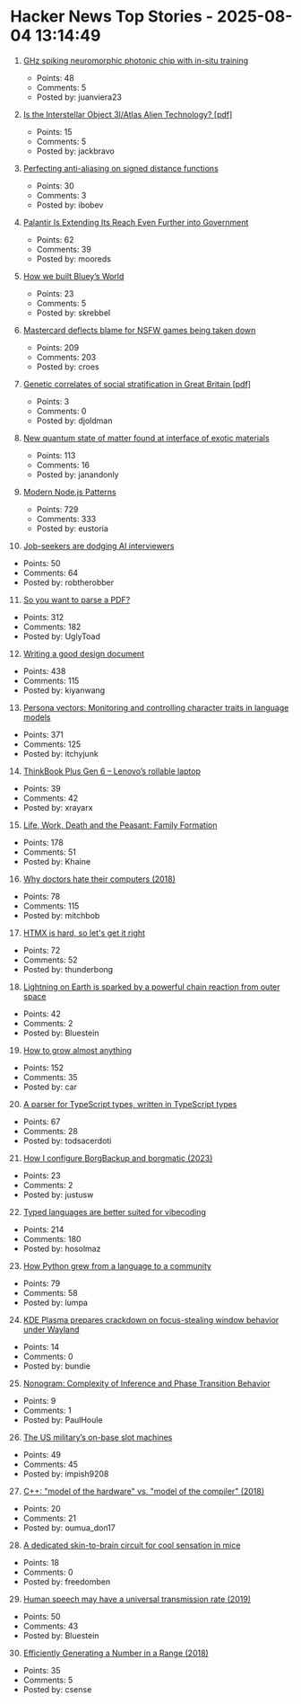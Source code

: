 # Hacker News Top Stories - 2025-08-04 13:14:49

1. [GHz spiking neuromorphic photonic chip with in-situ training](https://arxiv.org/abs/2506.14272)
   - Points: 48
   - Comments: 5
   - Posted by: juanviera23

2. [Is the Interstellar Object 3I/Atlas Alien Technology? [pdf]](https://lweb.cfa.harvard.edu/~loeb/HCL25.pdf)
   - Points: 15
   - Comments: 5
   - Posted by: jackbravo

3. [Perfecting anti-aliasing on signed distance functions](https://blog.pkh.me/p/44-perfecting-anti-aliasing-on-signed-distance-functions.html)
   - Points: 30
   - Comments: 3
   - Posted by: ibobev

4. [Palantir Is Extending Its Reach Even Further into Government](https://www.wired.com/story/palantir-government-contracting-push/)
   - Points: 62
   - Comments: 39
   - Posted by: mooreds

5. [How we built Bluey’s World](https://www.itsnicethat.com/features/how-we-built-bluey-s-world-cartoon-background-scenery-art-director-catriona-drummond-animation-090725)
   - Points: 23
   - Comments: 5
   - Posted by: skrebbel

6. [Mastercard deflects blame for NSFW games being taken down](https://www.pcgamer.com/games/mastercard-deflects-blame-for-nsfw-games-being-taken-down-but-valve-says-payment-processors-specifically-cited-a-mastercard-rule-about-damaging-the-brand/)
   - Points: 209
   - Comments: 203
   - Posted by: croes

7. [Genetic correlates of social stratification in Great Britain [pdf]](https://research.vu.nl/ws/portalfiles/portal/127420931/Genetic_correlates_of_social_stratification_in_Great_Britain.pdf)
   - Points: 3
   - Comments: 0
   - Posted by: djoldman

8. [New quantum state of matter found at interface of exotic materials](https://phys.org/news/2025-07-quantum-state-interface-exotic-materials.html)
   - Points: 113
   - Comments: 16
   - Posted by: janandonly

9. [Modern Node.js Patterns](https://kashw1n.com/blog/nodejs-2025/)
   - Points: 729
   - Comments: 333
   - Posted by: eustoria

10. [Job-seekers are dodging AI interviewers](https://fortune.com/2025/08/03/ai-interviewers-job-seekers-unemployment-hiring-hr-teams/)
   - Points: 50
   - Comments: 64
   - Posted by: robtherobber

11. [So you want to parse a PDF?](https://eliot-jones.com/2025/8/pdf-parsing-xref)
   - Points: 312
   - Comments: 182
   - Posted by: UglyToad

12. [Writing a good design document](https://grantslatton.com/how-to-design-document)
   - Points: 438
   - Comments: 115
   - Posted by: kiyanwang

13. [Persona vectors: Monitoring and controlling character traits in language models](https://www.anthropic.com/research/persona-vectors)
   - Points: 371
   - Comments: 125
   - Posted by: itchyjunk

14. [ThinkBook Plus Gen 6 – Lenovo’s rollable laptop](https://www.theverge.com/reviews/717491/lenovo-thinkbook-plus-gen-6-rollable-laptop-review)
   - Points: 39
   - Comments: 42
   - Posted by: xrayarx

15. [Life, Work, Death and the Peasant: Family Formation](https://acoup.blog/2025/08/01/collections-life-work-death-and-the-peasant-part-iiia-family-formation/)
   - Points: 178
   - Comments: 51
   - Posted by: Khaine

16. [Why doctors hate their computers (2018)](https://www.newyorker.com/magazine/2018/11/12/why-doctors-hate-their-computers)
   - Points: 78
   - Comments: 115
   - Posted by: mitchbob

17. [HTMX is hard, so let's get it right](https://github.com/BookOfCooks/blog/blob/master/htmx-is-hard-so-lets-get-it-right.md)
   - Points: 72
   - Comments: 52
   - Posted by: thunderbong

18. [Lightning on Earth is sparked by a powerful chain reaction from outer space](https://www.livescience.com/physics-mathematics/lightning-on-earth-is-sparked-by-a-powerful-chain-reaction-from-outer-space-simulations-show)
   - Points: 42
   - Comments: 2
   - Posted by: Bluestein

19. [How to grow almost anything](https://howtogrowalmostanything.notion.site/htgaa25)
   - Points: 152
   - Comments: 35
   - Posted by: car

20. [A parser for TypeScript types, written in TypeScript types](https://github.com/easrng/tsints)
   - Points: 67
   - Comments: 28
   - Posted by: todsacerdoti

21. [How I configure BorgBackup and borgmatic (2023)](https://www.justus.pw/garden/borgbackup.html)
   - Points: 23
   - Comments: 2
   - Posted by: justusw

22. [Typed languages are better suited for vibecoding](https://solmaz.io/typed-languages-are-better-suited-for-vibecoding)
   - Points: 214
   - Comments: 180
   - Posted by: hosolmaz

23. [How Python grew from a language to a community](https://thenewstack.io/how-python-grew-from-a-language-to-a-community/)
   - Points: 79
   - Comments: 58
   - Posted by: lumpa

24. [KDE Plasma prepares crackdown on focus-stealing window behavior under Wayland](https://www.neowin.net/news/kde-plasma-prepares-crackdown-on-focus-stealing-window-behavior-under-wayland/)
   - Points: 14
   - Comments: 0
   - Posted by: bundie

25. [Nonogram: Complexity of Inference and Phase Transition Behavior](https://arxiv.org/abs/2507.07283)
   - Points: 9
   - Comments: 1
   - Posted by: PaulHoule

26. [The US military’s on-base slot machines](https://www.wired.com/story/us-military-on-base-slot-machines-gambling-addiction/)
   - Points: 49
   - Comments: 45
   - Posted by: impish9208

27. [C++: "model of the hardware" vs. "model of the compiler" (2018)](http://ithare.com/c-model-of-the-hardware-vs-model-of-the-compiler/)
   - Points: 20
   - Comments: 21
   - Posted by: oumua_don17

28. [A dedicated skin-to-brain circuit for cool sensation in mice](https://www.sciencedaily.com/releases/2025/07/250730030354.htm)
   - Points: 18
   - Comments: 0
   - Posted by: freedomben

29. [Human speech may have a universal transmission rate (2019)](https://www.science.org/content/article/human-speech-may-have-universal-transmission-rate-39-bits-second)
   - Points: 50
   - Comments: 43
   - Posted by: Bluestein

30. [Efficiently Generating a Number in a Range (2018)](https://www.pcg-random.org/posts/bounded-rands.html)
   - Points: 35
   - Comments: 5
   - Posted by: csense

